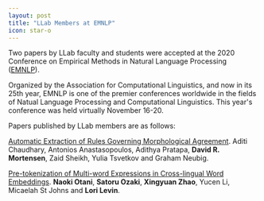 ```yaml
---
layout: post
title: "LLab Members at EMNLP"
icon: star-o
---
```


Two papers by LLab faculty and students were accepted at the 2020 Conference on Empirical Methods in Natural Language Processing ([EMNLP](https://2020.emnlp.org/)).

Organized by the Association for Computational Linguistics, and now in its 25th year, EMNLP is one of the premier conferences worldwide in the fields of Natual Language Processing and Computational Linguistics. This year's conference was held virtually November 16-20.

Papers published by LLab members are as follows:

[Automatic Extraction of Rules Governing Morphological Agreement](https://www.aclweb.org/anthology/2020.emnlp-main.422). Aditi Chaudhary, Antonios Anastasopoulos, Adithya Pratapa, **David R. Mortensen**, Zaid Sheikh, Yulia Tsvetkov and Graham Neubig.

[Pre-tokenization of Multi-word Expressions in Cross-lingual Word Embeddings](https://www.aclweb.org/anthology/2020.emnlp-main.360). **Naoki Otani**, **Satoru Ozaki**, **Xingyuan Zhao**, Yucen Li, Micaelah St Johns and **Lori Levin**.
